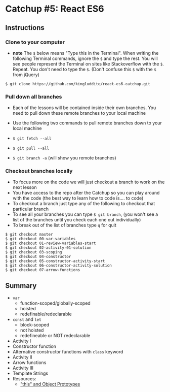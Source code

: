 # Catchup #5: React ES6
## Instructions
### Clone to your computer
* **note** The `$` below means "Type this in the Terminal". When writing the following Terminal commands, ignore the `$` and type the rest. You will see people represent the Terminal on sites like Stackoverflow with the `$`. Repeat. You don't need to type the `$`. (Don't confuse this `$` with the `$` from jQuery)

`$ git clone https://github.com/kingluddite/react-es6-catchup.git`

### Pull down all branches
* Each of the lessons will be contained inside their own branches. You need to pull down these remote branches to your local machine
* Use the following two commands to pull remote branches down to your local machine

* `$ git fetch --all`
* `$ git pull --all`
* `$ git branch -a` (will show you remote branches)

### Checkout branches locally
* To focus more on the code we will just checkout a branch to work on the next lesson
* You have access to the repo after the Catchup so you can play around with the code (the best way to learn how to code is.... to code)
* To checkout a branch just type any of the following to checkout that particular branch
* To see all your branches you can type `$ git branch`, (you won't see a list of the branches until you check each one out individually)
* To break out of the list of branches type `q` for quit

```
$ git checkout master
$ git checkout 00-var-variables
$ git checkout 01-review-variables-start
$ git checkout 02-activity-01-solution
$ git checkout 03-scoping
$ git checkout 04-constructor
$ git checkout 05-constructor-activity-start
$ git checkout 06-constructor-activity-solution
$ git checkout 07-arrow-functions
```

## Summary
* `var`
    - function-scoped/globally-scoped
    - hoisted
    - redefinable/redeclarable
* `const` and `let`
    - block-scoped
    - not hoisted
    - redefineable or NOT redeclarable
* Activity I
* Constructor function
* Alternative constructor functions with `class` keyword
* Activity II
* Arrow functions
* Activity III
* Template Strings
* Resources:
    - ["this" and Object Prototypes](https://github.com/getify/You-Dont-Know-JS/blob/1st-ed/this%20%26%20object%20prototypes/ch2.md)
